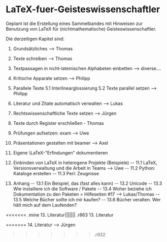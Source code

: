 # LaTeX-fuer-Geisteswissenschaftler

Geplant ist die Erstellung eines Sammelbandes mit Hinweisen zur Benutzung von LaTeX für (nichtmathematische) Geisteswissenschaftler.

Die derzeitigen Kapitel sind: 

1. Grundsätzliches --> Thomas

2. Texte schreiben --> Thomas

3. Textpassagen in nicht-lateinischen Alphabeten einbetten --> diverse....

4. Kritische Apparate setzen --> Philipp

5. Parallele Texte
5.1 Interlinearglossierung
5.2  Texte parallel setzen  --> Philipp

6. Literatur und Zitate automatisch verwalten --> Lukas

7. Rechtswissenschaftliche Texte setzen --> Jürgen

8. Texte durch Register erschließen - Thomas

9. Prüfungen aufsetzen: exam --> Uwe

10. Präsentationen gestalten mit beamer --> Axel

11. Eigene \LaTeX-"Erfindungen" dokumentieren

12. Einbinden von LaTeX in heterogene Projekte (Beispiele)
-- 11.1 LaTeX, Versionsverwaltung und die Arbeit in Teams --> Uwe
-- 11.2 Python: Kataloge erstellen
-- 11.3 Perl: Zeugnisse 

13. Anhang
-- 13.1 Ein Beispiel, das (fast alles kann)
-- 13.2 Unicode
-- 13.3 Wie installiere ich die Software / Pakete 
-- 13.4 Woher beziehe ich Dokumentation zu den Paketen = Hilfeseiten #17 --> Lukas/Thomas
-- 13.5 Welche Bücher sollte ich mir kaufen?
-- 13.6 Bücher veralten. Wer hält mich auf dem Laufenden?

<<<<<<< .mine
13. Literatur||||||| .r863
13. Literatur

=======
14. Literatur --> Jürgen

>>>>>>> .r932
